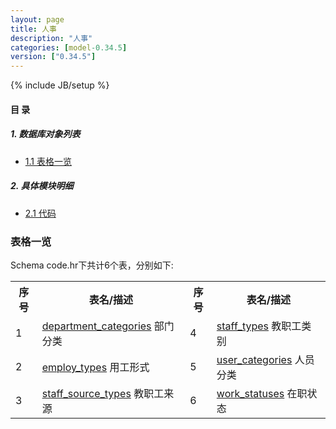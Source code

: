 ```yaml
---
layout: page
title: 人事 
description: "人事"
categories: [model-0.34.5]
version: ["0.34.5"]
---
```

{% include JB/setup %}

#### 目 录

##### 1. 数据库对象列表
  * [1.1 表格一览](index.html#表格一览)

##### 2. 具体模块明细
* [2.1 代码](/model/code/hr/all.html)

### 表格一览
Schema code.hr下共计6个表，分别如下:

<table class="table table-bordered table-striped table-condensed">
  <tr>
    <th class="info_header text-center">序号</th>
    <th class="info_header">表名/描述</th>
    <th class="info_header text-center">序号</th>
    <th class="info_header">表名/描述</th>
  </tr>
  <tr>
    <td>1</td>
    <td><a href="/model/code/hr/all.html#表格-department_categories-部门分类">department_categories</a> 部门分类</td>
    <td>4</td>
    <td><a href="/model/code/hr/all.html#表格-staff_types-教职工类别">staff_types</a> 教职工类别</td>
  </tr>
  <tr>
    <td>2</td>
    <td><a href="/model/code/hr/all.html#表格-employ_types-用工形式">employ_types</a> 用工形式</td>
    <td>5</td>
    <td><a href="/model/code/hr/all.html#表格-user_categories-人员分类">user_categories</a> 人员分类</td>
  </tr>
  <tr>
    <td>3</td>
    <td><a href="/model/code/hr/all.html#表格-staff_source_types-教职工来源">staff_source_types</a> 教职工来源</td>
    <td>6</td>
    <td><a href="/model/code/hr/all.html#表格-work_statuses-在职状态">work_statuses</a> 在职状态</td>
  </tr>
</table>

